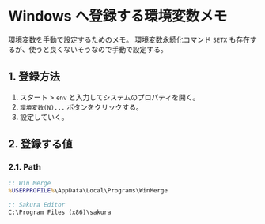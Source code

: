 <!-- omit in toc -->
# Windows へ登録する環境変数メモ

環境変数を手動で設定するためのメモ。
環境変数永続化コマンド `SETX` も存在するが、使うと良くないそうなので手動で設定する。

## 1. 登録方法

1. スタート > `env` と入力してシステムのプロパティを開く。
2. `環境変数(N)...` ボタンをクリックする。
3. 設定していく。

## 2. 登録する値

### 2.1. Path

``` bat
:: Win Merge
%USERPROFILE%\AppData\Local\Programs\WinMerge

:: Sakura Editor
C:\Program Files (x86)\sakura
```
